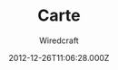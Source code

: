 ---
title: Carte
github: https://github.com/Wiredcraft/carte
demo: https://wiredcraft.github.io/carte/
author: Wiredcraft
ssg:
  - Jekyll
cms:
  - No Cms
date: 2012-12-26T11:06:28.000Z
description: Simple Jekyll-based documentation site for APIs.
stale: false
---